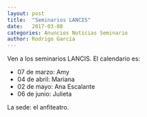 ```yaml
---
layout: post
title:  "Seminarios LANCIS"
date:   2017-03-08
categories: Anuncios Noticias Seminario
author: Rodrigo García
---
```


Ven a los seminarios LANCIS. El calendario es:

 - 07 de marzo: Amy
 - 04 de abril: Mariana
 - 02 de mayo: Ana Escalante
 - 06 de junio: Julieta

La sede: el anfiteatro.
